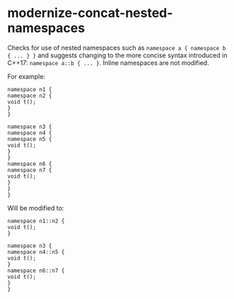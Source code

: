 modernize-concat-nested-namespaces
==================================

Checks for use of nested namespaces such as
`namespace a { namespace b { ... } }` and suggests changing to the more
concise syntax introduced in C++17: `namespace a::b { ... }`. Inline
namespaces are not modified.

For example:

    namespace n1 {
    namespace n2 {
    void t();
    }
    }

    namespace n3 {
    namespace n4 {
    namespace n5 {
    void t();
    }
    }
    namespace n6 {
    namespace n7 {
    void t();
    }
    }
    }

Will be modified to:

    namespace n1::n2 {
    void t();
    }

    namespace n3 {
    namespace n4::n5 {
    void t();
    }
    namespace n6::n7 {
    void t();
    }
    }
